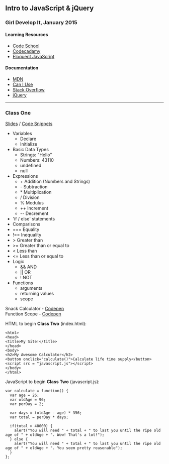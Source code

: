 ## Intro to JavaScript & jQuery
### Girl Develop It, January 2015

#### Learning Resources
+ [Code School](https://www.codeschool.com/paths/javascript)
+ [Codecadamy](http://www.codecademy.com/en/tracks/javascript)
+ [Eloquent JavaScript](http://eloquentjavascript.net/)

#### Documentation
+ [MDN](https://developer.mozilla.org/en-US/docs/Web/JavaScript)
+ [Can I Use](http://caniuse.com/)
+ [Stack Overflow](http://stackoverflow.com/)
+ [jQuery](http://api.jquery.com)

___

### Class One
[Slides](http://girldevelopit.github.io/gdi-core-javascript/class1.html) / [Code Snippets](https://github.com/girldevelopit/gdi-core-javascript/tree/master/class1)

+ Variables
  + Declare
  + Initialize
+ Basic Data Types
  + Strings: "Hello"
  + Numbers: 43110
  + undefined
  + null
+ Expressions
  + \+	Addition (Numbers and Strings)
  + \-	Subtraction
  + \*	Multiplication
  + /	Division
  + %	Modulus
  + ++	Increment
  + --	Decrement
+ 'if / else' statements
+ Comparisons
 + ===	Equality
 + !==	Inequality
 + \>	Greater than
 + \>=	Greater than or equal to
 + <	Less than
 + <=	Less than or equal to
+ Logic
  + &&	AND
  + ||	OR
  + !	NOT
+ Functions
  + arguments
  + returning values
  + scope

Snack Calculator - [Codepen](http://codepen.io/jeffreypierce/pen/jEmmKG)  
Function Scope - [Codepen](http://codepen.io/jeffreypierce/pen/pvPYEZ)

HTML to begin **Class Two** (index.html):
```
<html>
<head>
<title>My Site!</title>
</head>
<body>
<h2>My Awesome Calculator</h2>
<button onclick="calculate()">Calculate life time supply</button>
<script src = "javascript.js"></script>
</body>
</html>
```

JavaScript to begin **Class Two** (javascript.js):
```
var calculate = function() {
  var age = 26;
  var oldAge = 96;
  var perDay = 2;

  var days = (oldAge - age) * 356;
  var total = perDay * days;

  if(total > 40000) {
    alert("You will need " + total + " to last you until the ripe old age of " + oldAge + ". Wow! That's a lot!");
  } else {
    alert("You will need " + total + " to last you until the ripe old age of " + oldAge + ". You seem pretty reasonable");
  }
};
```
